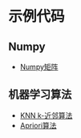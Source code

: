 # 示例代码
## Numpy
  * [Numpy矩阵](Numpy矩阵.ipynb)


## 机器学习算法
  * [KNN k-近邻算法](kNN.ipynb)
  * [Apriori算法](Apriori.ipynb)
